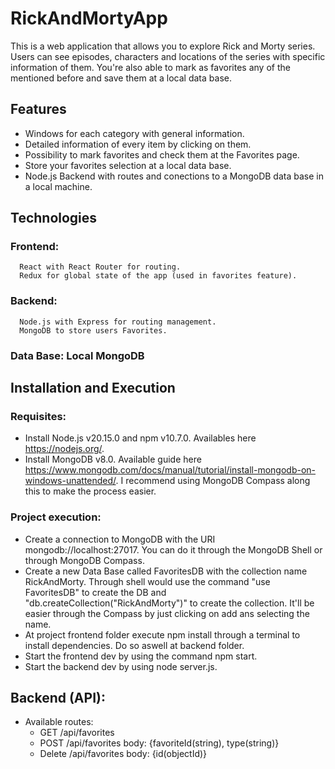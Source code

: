 # RickAndMortyApp
This is a web application that allows you to explore Rick and Morty series. Users can see episodes, characters and locations of the series with specific information of them. You're also able to mark as favorites any of the mentioned before and save them at a local data base.

## Features
* Windows for each category with general information.
* Detailed information of every item by clicking on them.
* Possibility to mark favorites and check them at the Favorites page.
* Store your favorites selection at a local data base.
* Node.js Backend with routes and conections to a MongoDB data base in a local machine.

## Technologies
### Frontend:
      React with React Router for routing.
      Redux for global state of the app (used in favorites feature).

### Backend: 
      Node.js with Express for routing management.
      MongoDB to store users Favorites.

### Data Base: Local MongoDB

## Installation and Execution

### Requisites:
* Install Node.js v20.15.0 and npm v10.7.0. Availables here https://nodejs.org/.
* Install MongoDB v8.0. Available guide here https://www.mongodb.com/docs/manual/tutorial/install-mongodb-on-windows-unattended/. I recommend using MongoDB Compass along this to make the process easier.

### Project execution:
* Create a connection to MongoDB with the URI mongodb://localhost:27017. You can do it through the MongoDB Shell or through MongoDB Compass.
* Create a new Data Base called FavoritesDB with the collection name RickAndMorty. Through shell would use the command "use FavoritesDB" to create the DB and "db.createCollection("RickAndMorty")" to create the collection. It'll be easier through the Compass by just clicking on add ans selecting the name.
* At project frontend folder execute npm install through a terminal to install dependencies. Do so aswell at backend folder.
* Start the frontend dev by using the command npm start.
* Start the backend dev by using node server.js.

##  Backend (API):
* Available routes:
    * GET /api/favorites
    * POST /api/favorites
        body: {favoriteId(string), type(string)}
    * Delete /api/favorites
        body: {id(objectId)}
